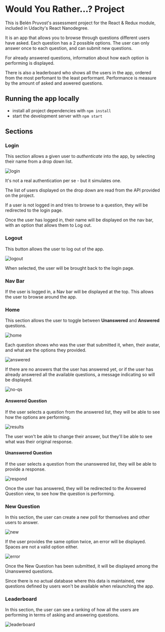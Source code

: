# Would You Rather...? Project

This is Belén Pruvost's assessment project for the React & Redux module, included in Udacity's React Nanodegree.

It is an app that allows you to browse through questions different users have asked. Each question has a 2 possible options. The user can only answer once to each question, and can submit new questions.

For already answered questions, information about how each option is performing is displayed.

There is also a leaderboard who shows all the users in the app, ordered from the most perfomant to the least performant. Performance is measure by the amount of asked and aswered questions.

## Running the app locally

- install all project dependencies with `npm install`
- start the development server with `npm start`

## Sections

### Login
This section allows a given user to _authenticate_ into the app, by selecting their name from a drop down list.

![login](images/login.png)

It's not a real authentication per se - but it simulates one.

The list of users displayed on the drop down are read from the API provided on the project.

If a user is not logged in and tries to browse to a question, they will be redirected to the login page.

Once the user has logged in, their name will be displayed on the nav bar, with an option that allows them to Log out.

### Logout
This button allows the user to log out of the app.

![logout](images/logout.png)

When selected, the user will be brought back to the login page.


### Nav Bar
If the user is logged in, a Nav bar will be displayed at the top. This allows the user to browse around the app.


### Home
This section allows the user to toggle between **Unanswered** and **Answered** questions.

![home](images/home.png)

Each question shows who was the user that submitted it, when, their avatar, and what are the options they provided.

![answered](images/answered.png)

If there are no answers that the user has answered yet, or if the user has already answered all the available questions, a message indicating so will be displayed.

![no-qs](images/no-qs.png)


#### Answered Question
If the user selects a question from the answered list, they will be able to see how the options are performing.

![results](images/results.png)


The user won't be able to change their answer, but they'll be able to see what was their original response.

#### Unanswered Question
If the user selects a question from the unanswered list, they will be able to provide a response.

![respond](images/respond.png)

Once the user has answered, they will be redirected to the Answered Question view, to see how the question is performing.

### New Question
In this section, the user can create a new poll for themselves and other users to answer.

![new](images/new.png)

If the user provides the same option twice, an error will be displayed. Spaces are not a valid option either.

![error](images/error.png)

Once the New Question has been submitted, it will be displayed among the Unanswered questions.

Since there is no actual database where this data is maintained, new questions defined by users won't be available when relaunching the app.


### Leaderboard
In this section, the user can see a ranking of how all the users are performing in terms of asking and answering questions.

![leaderboard](images/leaderboard.png)
